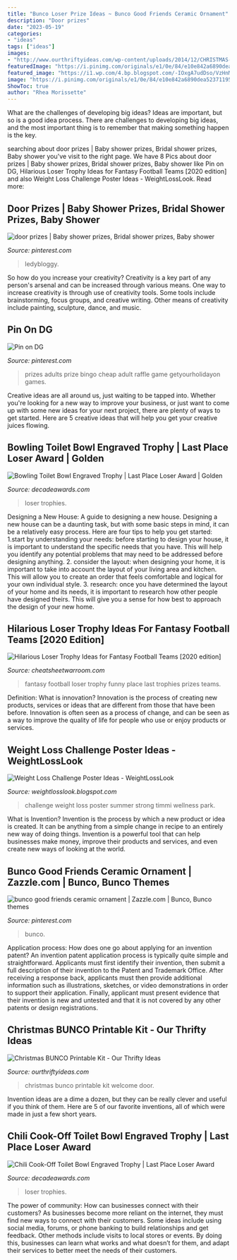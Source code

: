 ```yaml
---
title: "Bunco Loser Prize Ideas ~ Bunco Good Friends Ceramic Ornament"
description: "Door prizes"
date: "2023-05-19"
categories:
- "ideas"
tags: ["ideas"]
images:
- "http://www.ourthriftyideas.com/wp-content/uploads/2014/12/CHRISTMAS-BUNCO6-e1418081554310.jpg"
featuredImage: "https://i.pinimg.com/originals/e1/0e/84/e10e842a6890dea523711953d84b482a.jpg"
featured_image: "https://i1.wp.com/4.bp.blogspot.com/-IOxgA7udDso/VzHnMVsNCKI/AAAAAAAAJM8/MQYyWpD6_iEJ43fVkD7qwZzPb2Bq4pjfQCLcB/s1600/2016-05-08%2B16.04.11.png?ssl=1"
image: "https://i.pinimg.com/originals/e1/0e/84/e10e842a6890dea523711953d84b482a.jpg"
ShowToc: true
author: "Rhea Morissette"
---
```



What are the challenges of developing big ideas?
Ideas are important, but so is a good idea process. There are challenges to developing big ideas, and the most important thing is to remember that making something happen is the key.

	

		
searching about door prizes | Baby shower prizes, Bridal shower prizes, Baby shower you've visit to the right page. We have 8 Pics about door prizes | Baby shower prizes, Bridal shower prizes, Baby shower like Pin on DG, Hilarious Loser Trophy Ideas for Fantasy Football Teams [2020 edition] and also Weight Loss Challenge Poster Ideas - WeightLossLook. Read more:
		
    
## Door Prizes | Baby Shower Prizes, Bridal Shower Prizes, Baby Shower

<img loading=lazy src="https://i.pinimg.com/originals/e1/0e/84/e10e842a6890dea523711953d84b482a.jpg" onerror="this.onerror=null;this.src='https://tse2.mm.bing.net/th?id=OIP.MXGN-1nvXNKySiIdPVX6igHaHa&amp;pid=15.1';" alt="door prizes | Baby shower prizes, Bridal shower prizes, Baby shower">

_Source: pinterest.com_

>ledybloggy. 

	

So how do you increase your creativity?
Creativity is a key part of any person's arsenal and can be increased through various means. One way to increase creativity is through use of creativity tools. Some tools include brainstorming, focus groups, and creative writing. Other means of creativity include painting, sculpture, dance, and music.

    
## Pin On DG

<img loading=lazy src="https://i.pinimg.com/originals/b9/f0/b8/b9f0b874e1a4ae7e42311bacc9d89121.jpg" onerror="this.onerror=null;this.src='https://tse3.mm.bing.net/th?id=OIP._wW2jTtgxWaAgpBB-2RIfQHaO0&amp;pid=15.1';" alt="Pin on DG">

_Source: pinterest.com_

>prizes adults prize bingo cheap adult raffle game getyourholidayon games. 

	

Creative ideas are all around us, just waiting to be tapped into. Whether you're looking for a new way to improve your business, or just want to come up with some new ideas for your next project, there are plenty of ways to get started. Here are 5 creative ideas that will help you get your creative juices flowing.

    
## Bowling Toilet Bowl Engraved Trophy | Last Place Loser Award | Golden

<img loading=lazy src="https://cdn10.bigcommerce.com/s-aub1q7pn32/products/13116/images/25949/RFG841-Bowling-Left__76638.1484259816.850.1275.jpg?c=2" onerror="this.onerror=null;this.src='https://tse2.mm.bing.net/th?id=OIP.m2lmbdXQV29FAU9ikXSXBAHaJk&amp;pid=15.1';" alt="Bowling Toilet Bowl Engraved Trophy | Last Place Loser Award | Golden">

_Source: decadeawards.com_

>loser trophies. 

	

Designing a New House: A guide to designing a new house.
Designing a new house can be a daunting task, but with some basic steps in mind, it can be a relatively easy process. Here are four tips to help you get started: 1.start by understanding your needs: before starting to design your house, it is important to understand the specific needs that you have. This will help you identify any potential problems that may need to be addressed before designing anything. 2. consider the layout: when designing your home, it is important to take into account the layout of your living area and kitchen. This will allow you to create an order that feels comfortable and logical for your own individual style. 3. research: once you have determined the layout of your home and its needs, it is important to research how other people have designed theirs. This will give you a sense for how best to approach the design of your new home. 
    
## Hilarious Loser Trophy Ideas For Fantasy Football Teams [2020 Edition]

<img loading=lazy src="https://www.cheatsheetwarroom.com/blog/wp-content/uploads/2018/08/loser-fantasy-football-trophy.jpg" onerror="this.onerror=null;this.src='https://tse4.mm.bing.net/th?id=OIP.7dn67BxWcJX1NfCaTKZAngHaDF&amp;pid=15.1';" alt="Hilarious Loser Trophy Ideas for Fantasy Football Teams [2020 edition]">

_Source: cheatsheetwarroom.com_

>fantasy football loser trophy funny place last trophies prizes teams. 

	

Definition: What is innovation?
Innovation is the process of creating new products, services or ideas that are different from those that have been before. Innovation is often seen as a process of change, and can be seen as a way to improve the quality of life for people who use or enjoy products or services.

    
## Weight Loss Challenge Poster Ideas - WeightLossLook

<img loading=lazy src="https://i1.wp.com/4.bp.blogspot.com/-IOxgA7udDso/VzHnMVsNCKI/AAAAAAAAJM8/MQYyWpD6_iEJ43fVkD7qwZzPb2Bq4pjfQCLcB/s1600/2016-05-08%2B16.04.11.png?ssl=1" onerror="this.onerror=null;this.src='https://tse1.mm.bing.net/th?id=OIP.jQMBjEwzXTv45AFLZQzw1AHaHa&amp;pid=15.1';" alt="Weight Loss Challenge Poster Ideas - WeightLossLook">

_Source: weightlosslook.blogspot.com_

>challenge weight loss poster summer strong timmi wellness park. 

	

What is Invention?
Invention is the process by which a new product or idea is created. It can be anything from a simple change in recipe to an entirely new way of doing things. Invention is a powerful tool that can help businesses make money, improve their products and services, and even create new ways of looking at the world.

    
## Bunco Good Friends Ceramic Ornament | Zazzle.com | Bunco, Bunco Themes

<img loading=lazy src="https://i.pinimg.com/736x/64/b2/57/64b257c7ce4f96adc0ddd378ccc5165b.jpg" onerror="this.onerror=null;this.src='https://tse2.mm.bing.net/th?id=OIP.dPpfCVr_TAgQtFp8q7dYPAHaHa&amp;pid=15.1';" alt="bunco good friends ceramic ornament | Zazzle.com | Bunco, Bunco themes">

_Source: pinterest.com_

>bunco. 

	

Application process: How does one go about applying for an invention patent?
An invention patent application process is typically quite simple and straightforward. Applicants must first identify their invention, then submit a full description of their invention to the Patent and Trademark Office. After receiving a response back, applicants must then provide additional information such as illustrations, sketches, or video demonstrations in order to support their application. Finally, applicant must present evidence that their invention is new and untested and that it is not covered by any other patents or design registrations.

    
## Christmas BUNCO Printable Kit - Our Thrifty Ideas

<img loading=lazy src="http://www.ourthriftyideas.com/wp-content/uploads/2014/12/CHRISTMAS-BUNCO6-e1418081554310.jpg" onerror="this.onerror=null;this.src='https://tse3.mm.bing.net/th?id=OIP.Y1nWieF9Vi5xOuZAv9cD1gHaFu&amp;pid=15.1';" alt="Christmas BUNCO Printable Kit - Our Thrifty Ideas">

_Source: ourthriftyideas.com_

>christmas bunco printable kit welcome door. 

	

Invention ideas are a dime a dozen, but they can be really clever and useful if you think of them. Here are 5 of our favorite inventions, all of which were made in just a few short years.

    
## Chili Cook-Off Toilet Bowl Engraved Trophy | Last Place Loser Award

<img loading=lazy src="https://cdn10.bigcommerce.com/s-aub1q7pn32/products/13896/images/26985/RFG841-Chili__23164.1484259824.850.1275.jpg?c=2" onerror="this.onerror=null;this.src='https://tse2.mm.bing.net/th?id=OIP.mZmlf1ujdDtdTDwn2JIFBwHaMB&amp;pid=15.1';" alt="Chili Cook-Off Toilet Bowl Engraved Trophy | Last Place Loser Award">

_Source: decadeawards.com_

>loser trophies. 

	

The power of community: How can businesses connect with their customers?
As businesses become more reliant on the internet, they must find new ways to connect with their customers. Some ideas include using social media, forums, or phone banking to build relationships and get feedback. Other methods include visits to local stores or events. By doing this, businesses can learn what works and what doesn’t for them, and adapt their services to better meet the needs of their customers.

